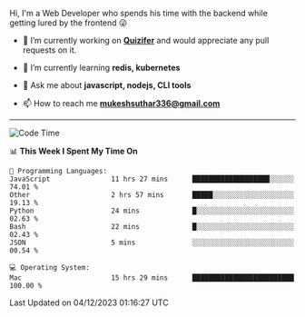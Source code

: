 Hi, I'm a Web Developer who spends his time with the backend while getting lured by the frontend 😜

- 🔭 I’m currently working on **[Quizifer](https://github.com/SutharMukesh/Quizifer/)** and would appreciate any pull requests on it.

- 🌱 I’m currently learning **redis, kubernetes**

- 💬 Ask me about **javascript, nodejs, CLI tools**

- 📫 How to reach me **mukeshsuthar336@gmail.com**

---
<!--START_SECTION:waka-->
![Code Time](http://img.shields.io/badge/Code%20Time-2%2C657%20hrs%2024%20mins-blue)

📊 **This Week I Spent My Time On** 

```text
💬 Programming Languages: 
JavaScript               11 hrs 27 mins      ███████████████████░░░░░░   74.01 % 
Other                    2 hrs 57 mins       █████░░░░░░░░░░░░░░░░░░░░   19.13 % 
Python                   24 mins             █░░░░░░░░░░░░░░░░░░░░░░░░   02.63 % 
Bash                     22 mins             █░░░░░░░░░░░░░░░░░░░░░░░░   02.43 % 
JSON                     5 mins              ░░░░░░░░░░░░░░░░░░░░░░░░░   00.54 % 

💻 Operating System: 
Mac                      15 hrs 29 mins      █████████████████████████   100.00 % 
```


 Last Updated on 04/12/2023 01:16:27 UTC
<!--END_SECTION:waka-->
